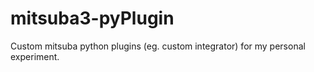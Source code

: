 # mitsuba3-pyPlugin

Custom mitsuba python plugins (eg. custom integrator) for my personal experiment.
